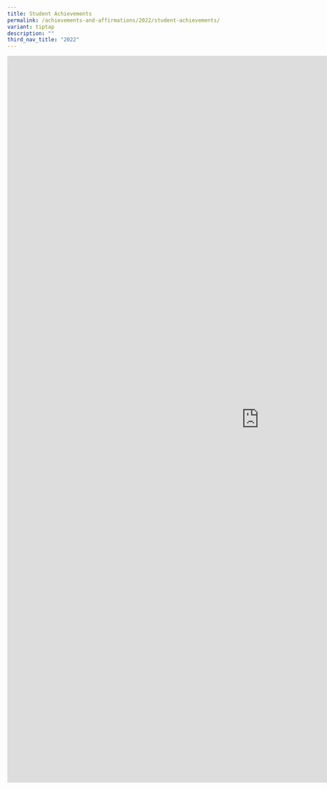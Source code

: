 ```yaml
---
title: Student Achievements
permalink: /achievements-and-affirmations/2022/student-achievements/
variant: tiptap
description: ""
third_nav_title: "2022"
---
```

<div class="iframe-wrapper">
<iframe height="1661" width="1152" allowfullscreen="true" frameborder="0" src="https://docs.google.com/presentation/d/e/2PACX-1vQRlMIB2wKiODVQJkWiqk5csWasCngN_bSADmkRDhsZiUqaGWUXvDPw5n9ioLe2WjBRRbX5BK2ByHv7/embed?start=true&amp;loop=true&amp;delayms=10000"></iframe>
</div>
<p></p>